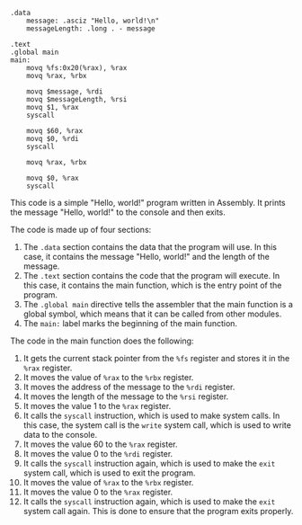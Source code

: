 ```assembly
.data
    message: .asciz "Hello, world!\n"
    messageLength: .long . - message

.text
.global main
main:
    movq %fs:0x20(%rax), %rax
    movq %rax, %rbx

    movq $message, %rdi
    movq $messageLength, %rsi
    movq $1, %rax
    syscall

    movq $60, %rax
    movq $0, %rdi
    syscall

    movq %rax, %rbx

    movq $0, %rax
    syscall
```

This code is a simple "Hello, world!" program written in Assembly. It prints the message "Hello, world!" to the console and then exits.

The code is made up of four sections:

1. The `.data` section contains the data that the program will use. In this case, it contains the message "Hello, world!" and the length of the message.
2. The `.text` section contains the code that the program will execute. In this case, it contains the main function, which is the entry point of the program.
3. The `.global main` directive tells the assembler that the main function is a global symbol, which means that it can be called from other modules.
4. The `main:` label marks the beginning of the main function.

The code in the main function does the following:

1. It gets the current stack pointer from the `%fs` register and stores it in the `%rax` register.
2. It moves the value of `%rax` to the `%rbx` register.
3. It moves the address of the message to the `%rdi` register.
4. It moves the length of the message to the `%rsi` register.
5. It moves the value 1 to the `%rax` register.
6. It calls the `syscall` instruction, which is used to make system calls. In this case, the system call is the `write` system call, which is used to write data to the console.
7. It moves the value 60 to the `%rax` register.
8. It moves the value 0 to the `%rdi` register.
9. It calls the `syscall` instruction again, which is used to make the `exit` system call, which is used to exit the program.
10. It moves the value of `%rax` to the `%rbx` register.
11. It moves the value 0 to the `%rax` register.
12. It calls the `syscall` instruction again, which is used to make the `exit` system call again. This is done to ensure that the program exits properly.
